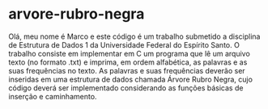 # arvore-rubro-negra
Olá, meu nome é Marco e este código é um trabalho submetido a disciplina de Estrutura de Dados 1 da Universidade Federal do Espírito Santo. O trabalho consiste em implementar em C um programa que lê um arquivo texto (no formato .txt) e imprima, em ordem alfabética, as palavras e as suas frequências no texto. As palavras e suas frequências deverão ser inseridas em uma estrutura de dados chamada Árvore Rubro Negra, cujo código deverá ser implementado considerando as funções básicas de inserção e caminhamento.
